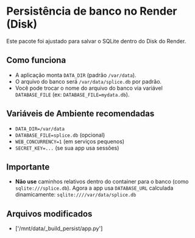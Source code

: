 # Persistência de banco no Render (Disk)

Este pacote foi ajustado para salvar o SQLite dentro do Disk do Render.

## Como funciona
- A aplicação monta `DATA_DIR` (padrão `/var/data`).
- O arquivo do banco será `/var/data/splice.db` por padrão.
- Você pode trocar o nome do arquivo do banco via variável `DATABASE_FILE` (ex: `DATABASE_FILE=mydata.db`).

## Variáveis de Ambiente recomendadas
- `DATA_DIR=/var/data`
- `DATABASE_FILE=splice.db`  (opcional)
- `WEB_CONCURRENCY=1`        (em serviços pequenos)
- `SECRET_KEY=...`           (se sua app usa sessões)

## Importante
- **Não use** caminhos relativos dentro do container para o banco (como `sqlite:///splice.db`). Agora a app usa `DATABASE_URL` calculada dinamicamente:
  `sqlite:////var/data/splice.db`

## Arquivos modificados
- ['/mnt/data/_build_persist/app.py']